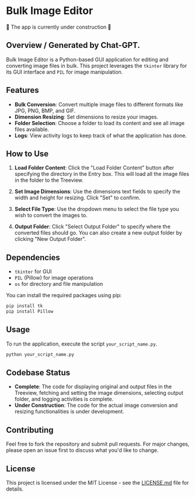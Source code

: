 # Bulk Image Editor

🚧 The app is currently under construction 🚧

## Overview / Generated by Chat-GPT. 

Bulk Image Editor is a Python-based GUI application for editing and converting image files in bulk. This project leverages the `tkinter` library for its GUI interface and `PIL` for image manipulation.

## Features

- **Bulk Conversion**: Convert multiple image files to different formats like JPG, PNG, BMP, and GIF.
- **Dimension Resizing**: Set dimensions to resize your images.
- **Folder Selection**: Choose a folder to load its content and see all image files available.
- **Logs**: View activity logs to keep track of what the application has done.
  
## How to Use

1. **Load Folder Content**: Click the "Load Folder Content" button after specifying the directory in the Entry box. This will load all the image files in the folder to the Treeview.
  
2. **Set Image Dimensions**: Use the dimensions text fields to specify the width and height for resizing. Click "Set" to confirm.
  
3. **Select File Type**: Use the dropdown menu to select the file type you wish to convert the images to.
  
4. **Output Folder**: Click "Select Output Folder" to specify where the converted files should go. You can also create a new output folder by clicking "New Output Folder".

## Dependencies

- `tkinter` for GUI
- `PIL` (Pillow) for image operations
- `os` for directory and file manipulation

You can install the required packages using pip:

```bash
pip install tk
pip install Pillow
```

## Usage

To run the application, execute the script `your_script_name.py`.

```bash
python your_script_name.py
```

## Codebase Status

- **Complete**: The code for displaying original and output files in the Treeview, fetching and setting the image dimensions, selecting output folder, and logging activities is complete.
- **Under Construction**: The code for the actual image conversion and resizing functionalities is under development.

## Contributing

Feel free to fork the repository and submit pull requests. For major changes, please open an issue first to discuss what you'd like to change.

## License

This project is licensed under the MIT License - see the [LICENSE.md](LICENSE.md) file for details.
